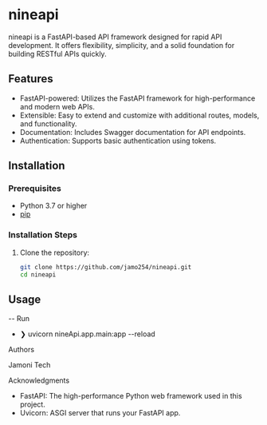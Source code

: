 # nineapi

nineapi is a FastAPI-based API framework designed for rapid API development. It offers flexibility, simplicity, and a solid foundation for building RESTful APIs quickly.

## Features

- FastAPI-powered: Utilizes the FastAPI framework for high-performance and modern web APIs.
- Extensible: Easy to extend and customize with additional routes, models, and functionality.
- Documentation: Includes Swagger documentation for API endpoints.
- Authentication: Supports basic authentication using tokens.

## Installation

### Prerequisites

- Python 3.7 or higher
- [pip](https://pip.pypa.io/en/stable/)

### Installation Steps

1. Clone the repository:

   ```bash
   git clone https://github.com/jamo254/nineapi.git
   cd nineapi

## Usage
-- Run
- ❯ uvicorn nineApi.app.main:app --reload  

Authors

Jamoni Tech

Acknowledgments

- FastAPI: The high-performance Python web framework used in this project.
- Uvicorn: ASGI server that runs your FastAPI app.
